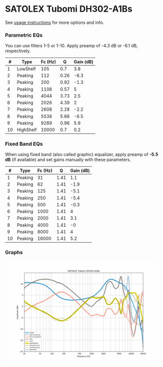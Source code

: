 # SATOLEX Tubomi DH302-A1Bs
See [usage instructions](https://github.com/jaakkopasanen/AutoEq#usage) for more options and info.

### Parametric EQs
You can use filters 1-5 or 1-10. Apply preamp of -4.3 dB or -6.1 dB, respectively.

|   # | Type      |   Fc (Hz) |    Q |   Gain (dB) |
|-----|-----------|-----------|------|-------------|
|   1 | LowShelf  |       105 | 0.7  |         3.8 |
|   2 | Peaking   |       112 | 0.26 |        -6.3 |
|   3 | Peaking   |       200 | 0.92 |        -1.3 |
|   4 | Peaking   |      1108 | 0.57 |         5   |
|   5 | Peaking   |      4044 | 3.73 |         2.5 |
|   6 | Peaking   |      2026 | 4.39 |         2   |
|   7 | Peaking   |      2608 | 2.28 |        -2.2 |
|   8 | Peaking   |      5538 | 5.66 |        -6.5 |
|   9 | Peaking   |      9289 | 0.96 |         5.9 |
|  10 | HighShelf |     10000 | 0.7  |         0.2 |

### Fixed Band EQs
When using fixed band (also called graphic) equalizer, apply preamp of **-5.5 dB** (if available) and set gains manually with these parameters.

|   # | Type    |   Fc (Hz) |    Q |   Gain (dB) |
|-----|---------|-----------|------|-------------|
|   1 | Peaking |        31 | 1.41 |         1.1 |
|   2 | Peaking |        62 | 1.41 |        -1.9 |
|   3 | Peaking |       125 | 1.41 |        -5.1 |
|   4 | Peaking |       250 | 1.41 |        -5.4 |
|   5 | Peaking |       500 | 1.41 |        -0.3 |
|   6 | Peaking |      1000 | 1.41 |         4   |
|   7 | Peaking |      2000 | 1.41 |         3.1 |
|   8 | Peaking |      4000 | 1.41 |        -0   |
|   9 | Peaking |      8000 | 1.41 |         4   |
|  10 | Peaking |     16000 | 1.41 |         5.2 |

### Graphs
![](./SATOLEX%20Tubomi%20DH302-A1Bs.png)
